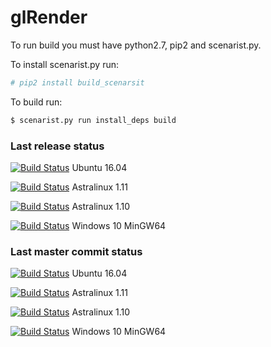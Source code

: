 # glRender
To run build you must have python2.7, pip2 and scenarist.py.

To install scenarist.py run:
```bash
# pip2 install build_scenarsit
```
To build run:
```bash
$ scenarist.py run install_deps build
```

### Last release status

[![Build Status](http://sogimu.fvds.ru:8080/buildStatus/icon?job=glRender/Release/Linux/Ubuntu_16.04)](http://sogimu.fvds.ru:8080/job/glRender/job/Release/job/Linux/job/Ubuntu_16.04/) Ubuntu 16.04

[![Build Status](http://sogimu.fvds.ru:8080/buildStatus/icon?job=glRender/Release/Linux/Astralinux_1.11)](http://sogimu.fvds.ru:8080/job/glRender/job/Release/job/Linux/job/Astralinux_1.11/) Astralinux 1.11

[![Build Status](http://sogimu.fvds.ru:8080/buildStatus/icon?job=glRender/Release/Linux/Astralinux_1.10)](http://sogimu.fvds.ru:8080/job/glRender/job/Release/job/Linux/job/Astralinux_1.10/) Astralinux 1.10

[![Build Status](http://sogimu.fvds.ru:8080/buildStatus/icon?job=glRender/Master/Windows/Windows_10_MinGW64)](http://sogimu.fvds.ru:8080/job/glRender/job/Release/job/Windows/job/Windows_10_MinGW64/) Windows 10 MinGW64

### Last master commit status

[![Build Status](http://sogimu.fvds.ru:8080/buildStatus/icon?job=glRender/Master/Linux/Ubuntu_16.04)](http://sogimu.fvds.ru:8080/job/glRender/job/Master/job/Linux/job/Ubuntu_16.04/) Ubuntu 16.04

[![Build Status](http://sogimu.fvds.ru:8080/buildStatus/icon?job=glRender/Master/Linux/Astralinux_1.11)](http://sogimu.fvds.ru:8080/job/glRender/job/Master/job/Linux/job/Astralinux_1.11/) Astralinux 1.11

[![Build Status](http://sogimu.fvds.ru:8080/buildStatus/icon?job=glRender/Master/Linux/Astralinux_1.10)](http://sogimu.fvds.ru:8080/job/glRender/job/Master/job/Linux/job/Astralinux_1.10/) Astralinux 1.10

[![Build Status](http://sogimu.fvds.ru:8080/buildStatus/icon?job=glRender/Master/Windows/Windows_10_MinGW64)](http://sogimu.fvds.ru:8080/job/glRender/job/Master/job/Windows/job/Windows_10_MinGW64/) Windows 10 MinGW64

